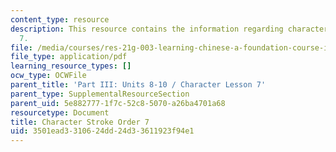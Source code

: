 ```yaml
---
content_type: resource
description: This resource contains the information regarding character stroke order
  7.
file: /media/courses/res-21g-003-learning-chinese-a-foundation-course-in-mandarin-spring-2011/3501ead3310624dd24d33611923f94e1_MITRES_21G_003S11_stroke07.pdf
file_type: application/pdf
learning_resource_types: []
ocw_type: OCWFile
parent_title: 'Part III: Units 8-10 / Character Lesson 7'
parent_type: SupplementalResourceSection
parent_uid: 5e882777-1f7c-52c8-5070-a26ba4701a68
resourcetype: Document
title: Character Stroke Order 7
uid: 3501ead3-3106-24dd-24d3-3611923f94e1
---
```

